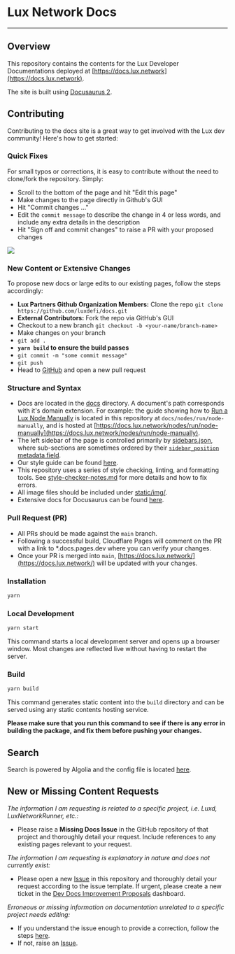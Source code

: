# Lux Network Docs

---

## Overview

This repository contains the contents for the Lux Developer Documentations
deployed at [https://docs.lux.network](https://docs.lux.network).

The site is built using [Docusaurus 2](https://docusaurus.io/).

## Contributing

Contributing to the docs site is a great way to get involved with the Lux dev community!
Here's how to get started:

### Quick Fixes

For small typos or corrections, it is easy to contribute without the need to clone/fork the
repository. Simply:

- Scroll to the bottom of the page and hit "Edit this page"
- Make changes to the page directly in Github's GUI
- Hit "Commit changes ..."
- Edit the `commit message` to describe the change in 4 or less words,
  and include any extra details in the description
- Hit "Sign off and commit changes" to raise a PR with your proposed changes

![](https://github.com/luxdefi/docs/blob/main/static/img/quick-edit-readme.gif)

### New Content or Extensive Changes

To propose new docs or large edits to our existing pages, follow the steps accordingly:

- **Lux Partners Github Organization Members:** Clone the repo
  `git clone https://github.com/luxdefi/docs.git`
- **External Contributors:** Fork the repo via GitHub's GUI
- Checkout to a new branch `git checkout -b <your-name/branch-name>`
- Make changes on your branch
- `git add .`
- **`yarn build` to ensure the build passes**
- `git commit -m "some commit message"`
- `git push`
- Head to [GitHub](https://github.com/luxdefi/docs)
  and open a new pull request

### Structure and Syntax

- Docs are located in the [docs](docs) directory. A document's path corresponds
  with it's domain extension. For example: the guide showing how to
  [Run a Lux Node Manually](https://docs.lux.network/nodes/run/node-manually)
  is located in this repository at `docs/nodes/run/node-manually`, and is hosted at
  [https://docs.lux.network/nodes/run/node-manually](https://docs.lux.network/nodes/run/node-manually).
- The left sidebar of the page is controlled primarily by
  [sidebars.json](sidebars.json), where sub-sections are sometimes ordered by their
  [`sidebar_position` metadata field](https://docusaurus.io/docs/api/plugins/@docusaurus/plugin-content-docs#sidebar_position).
- Our style guide can be found [here](style-guide.md).
- This repository uses a series of style checking, linting, and formatting tools. See
  [style-checker-notes.md](style-checker-notes.md) for more details and how to fix errors.
- All image files should be included under
  [static/img/<corresponding-sub-drectory>](static/img).
- Extensive docs for Docusaurus can be found [here](https://docusaurus.io/docs).

### Pull Request (PR)

- All PRs should be made against the `main` branch.
- Following a successful build, Cloudflare Pages will comment on the PR with a link to
  \*.docs.pages.dev where you can verify your changes.
- Once your PR is merged into `main`, [https://docs.lux.network/](https://docs.lux.network/)
  will be updated with your changes.

### Installation

```zsh
yarn
```

### Local Development

```zsh
yarn start
```

This command starts a local development server and opens up a browser window. Most changes are
reflected live without having to restart the server.

### Build

```zsh
yarn build
```

This command generates static content into the `build` directory and can be served using any static
contents hosting service.

**Please make sure that you run this command to see if there is any error in building the package,**
**and fix them before pushing your changes.**

## Search

Search is powered by Algolia and the config file is located
[here](https://github.com/algolia/docsearch-configs/blob/main/configs/lux.json).

## New or Missing Content Requests

_The information I am requesting is related to a specific project, i.e. Luxd, LuxNetworkRunner, etc.:_

- Please raise a **Missing Docs Issue** in the GitHub repository of that project and
  thoroughly detail your request. Include references to any existing pages relevant to your
  request.

_The information I am requesting is explanatory in nature and does not currently exist:_

- Please open a new [Issue](https://github.com/luxdefi/docs/issues/new/choose)
  in this repository and thoroughly detail your request according to the issue template.
  If urgent, please create a new ticket in the
  [Dev Docs Improvement Proposals](https://github.com/orgs/luxdefi/projects/15/views/1)
  dashboard.

_Erroneous or missing information on documentation unrelated to a specific project needs
editing:_

- If you understand the issue enough to provide a correction, follow the steps
  [here](https://github.com/luxdefi/docs#quick-fixes).
- If not, raise an [Issue](https://github.com/luxdefi/docs/issues/new/choose).
